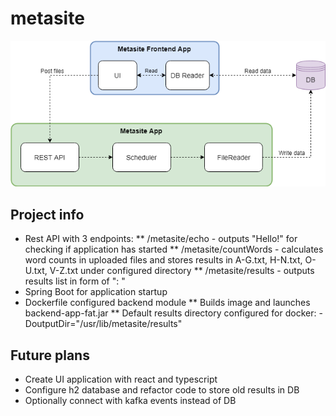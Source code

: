 # metasite

![Project Diagram](/project/projectDiagram.png?raw=true "Project Diagram")

## Project info

* Rest API with 3 endpoints:
** /metasite/echo - outputs "Hello!" for checking if application has started
** /metasite/countWords - calculates word counts in uploaded files and stores results in A-G.txt, H-N.txt, O-U.txt, V-Z.txt under configured directory
** /metasite/results - outputs results list in form of "<word>: <count>"
* Spring Boot for application startup
* Dockerfile configured backend module
** Builds image and launches backend-app-fat.jar
** Default results directory configured for docker: -DoutputDir="/usr/lib/metasite/results"

## Future plans

* Create UI application with react and typescript
* Configure h2 database and refactor code to store old results in DB
* Optionally connect with kafka events instead of DB